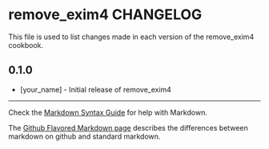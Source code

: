 remove_exim4 CHANGELOG
======================

This file is used to list changes made in each version of the remove_exim4 cookbook.

0.1.0
-----
- [your_name] - Initial release of remove_exim4

- - -
Check the [Markdown Syntax Guide](http://daringfireball.net/projects/markdown/syntax) for help with Markdown.

The [Github Flavored Markdown page](http://github.github.com/github-flavored-markdown/) describes the differences between markdown on github and standard markdown.
